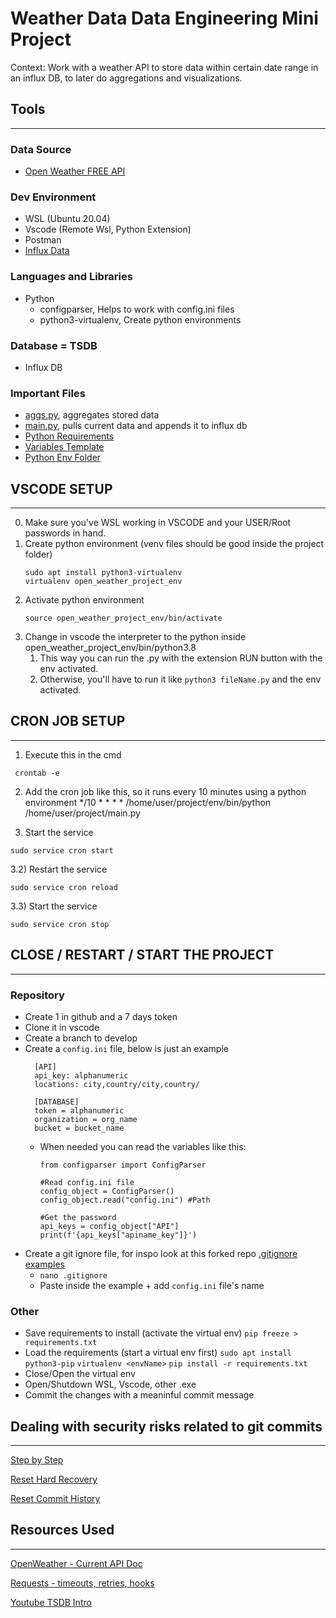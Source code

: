 # Weather Data Data Engineering Mini Project
Context: Work with a weather API to store data within certain date range in an influx DB, to later do aggregations and visualizations. 

## Tools 
---
### Data Source
* [Open Weather FREE API](https://openweathermap.org/)
###  Dev Environment
* WSL (Ubuntu 20.04)
* Vscode (Remote Wsl, Python Extension)
* Postman
* [Influx Data](influxdata.com)
### Languages and Libraries
* Python
  * configparser, Helps to work with config.ini files
  * python3-virtualenv, Create python environments
### Database = TSDB
* Influx DB

### Important Files
* [aggs.py](), aggregates stored data
* [main.py](), pulls current data and appends it to influx db
* [Python Requirements]()
* [Variables Template]()
* [Python Env Folder]()

## VSCODE SETUP 
---
0) Make sure you've WSL working in VSCODE and your USER/Root passwords in hand. 
1) Create python environment (venv files should be good inside the project folder)
    ```
    sudo apt install python3-virtualenv
    virtualenv open_weather_project_env
    ```
2) Activate python environment
    ``` 
    source open_weather_project_env/bin/activate
    ```
3) Change in vscode the interpreter to the python inside open_weather_project_env/bin/python3.8 
   1) This way you can run the .py with the extension RUN button with the env activated.
   2) Otherwise, you'll have to run it like `python3 fileName.py` and the env activated.

## CRON JOB SETUP 
---
1) Execute this in the cmd
  ```
   crontab -e 
  ```
2) Add the cron job like this, so it runs every 10 minutes using a python environment
   */10 * * * * /home/user/project/env/bin/python /home/user/project/main.py 

3) Start the service
  ```
  sudo service cron start
  ```
3.2) Restart the service 
  ```
  sudo service cron reload
  ```
3.3) Start the service
  ```
  sudo service cron stop
  ```

## CLOSE / RESTART / START  THE PROJECT
---
### Repository
  * Create 1 in github and a 7 days token
  * Clone it in vscode
  * Create a branch to develop
  * Create a `config.ini` file, below is just an example
    ```
      [API]
      api_key: alphanumeric
      locations: city,country/city,country/

      [DATABASE]
      token = alphanumeric
      organization = org_name
      bucket = bucket_name
    ```
    * When needed you can read the variables like this:
        ```
        from configparser import ConfigParser

        #Read config.ini file
        config_object = ConfigParser()
        config_object.read("config.ini") #Path

        #Get the password
        api_keys = config_object["API"]
        print(f'{api_keys["apiname_key"]}')
        ```
  * Create a git ignore file, for inspo look at this forked repo [.gitignore examples](https://github.com/ArmandoDLaRosa/gitignore)
    * `nano .gitignore`
    * Paste inside the example + add `config.ini` file's name
### Other
* Save requirements to install (activate the virtual env)
    `pip freeze > requirements.txt`
* Load the requirements (start a virtual env first)
    `sudo apt install python3-pip`
    `virtualenv <envName>`
    `pip install -r requirements.txt`
* Close/Open the virtual env
* Open/Shutdown WSL, Vscode, other .exe
* Commit the changes with a meaninful commit message


## Dealing with security risks related to git commits
---
[Step by Step](https://sethrobertson.github.io/GitFixUm/fixup.html)

[Reset Hard Recovery](https://stackoverflow.com/questions/7374069/undo-git-reset-hard-with-uncommitted-files-in-the-staging-area)

[Reset Commit History](https://stackoverflow.com/questions/13716658/how-to-delete-all-commit-history-in-github)

## Resources Used
---

[OpenWeather - Current API Doc](https://openweathermap.org/current)

[Requests - timeouts, retries, hooks](https://findwork.dev/blog/advanced-usage-python-requests-timeouts-retries-hooks/)

[Youtube TSDB Intro](https://www.youtube.com/watch?v=OoCsY8odmpM)




